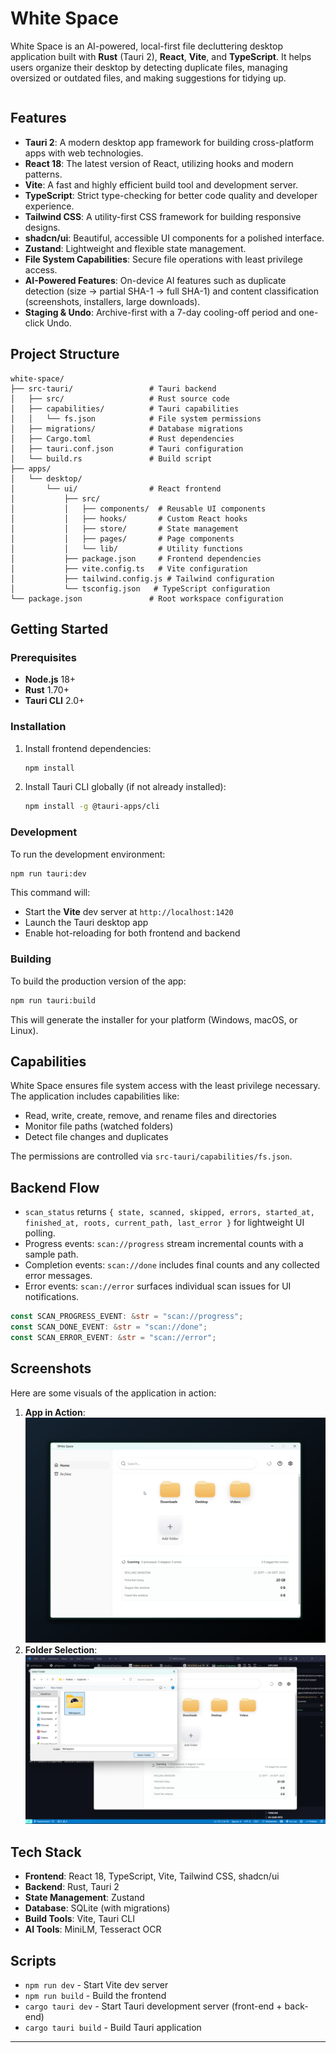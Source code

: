 # White Space

White Space is an AI-powered, local-first file decluttering desktop application built with **Rust** (Tauri 2), **React**, **Vite**, and **TypeScript**. It helps users organize their desktop by detecting duplicate files, managing oversized or outdated files, and making suggestions for tidying up.

```markdown

```

## Features

- **Tauri 2**: A modern desktop app framework for building cross-platform apps with web technologies.
- **React 18**: The latest version of React, utilizing hooks and modern patterns.
- **Vite**: A fast and highly efficient build tool and development server.
- **TypeScript**: Strict type-checking for better code quality and developer experience.
- **Tailwind CSS**: A utility-first CSS framework for building responsive designs.
- **shadcn/ui**: Beautiful, accessible UI components for a polished interface.
- **Zustand**: Lightweight and flexible state management.
- **File System Capabilities**: Secure file operations with least privilege access.
- **AI-Powered Features**: On-device AI features such as duplicate detection (size → partial SHA-1 → full SHA-1) and content classification (screenshots, installers, large downloads).
- **Staging & Undo**: Archive-first with a 7-day cooling-off period and one-click Undo.

## Project Structure

```plaintext
white-space/
├── src-tauri/                 # Tauri backend
│   ├── src/                   # Rust source code
│   ├── capabilities/          # Tauri capabilities
│   │   └── fs.json            # File system permissions
│   ├── migrations/            # Database migrations
│   ├── Cargo.toml             # Rust dependencies
│   ├── tauri.conf.json        # Tauri configuration
│   └── build.rs               # Build script
├── apps/
│   └── desktop/
│       └── ui/                # React frontend
│           ├── src/
│           │   ├── components/  # Reusable UI components
│           │   ├── hooks/       # Custom React hooks
│           │   ├── store/       # State management
│           │   ├── pages/       # Page components
│           │   └── lib/         # Utility functions
│           ├── package.json     # Frontend dependencies
│           ├── vite.config.ts   # Vite configuration
│           ├── tailwind.config.js # Tailwind configuration
│           └── tsconfig.json   # TypeScript configuration
└── package.json               # Root workspace configuration
```

## Getting Started

### Prerequisites

- **Node.js** 18+
- **Rust** 1.70+
- **Tauri CLI** 2.0+

### Installation

1. Install frontend dependencies:

   ```bash
   npm install
   ```

2. Install Tauri CLI globally (if not already installed):

   ```bash
   npm install -g @tauri-apps/cli
   ```

### Development

To run the development environment:

```bash
npm run tauri:dev
```

This command will:

- Start the **Vite** dev server at `http://localhost:1420`
- Launch the Tauri desktop app
- Enable hot-reloading for both frontend and backend

### Building

To build the production version of the app:

```bash
npm run tauri:build
```

This will generate the installer for your platform (Windows, macOS, or Linux).

## Capabilities

White Space ensures file system access with the least privilege necessary. The application includes capabilities like:

- Read, write, create, remove, and rename files and directories
- Monitor file paths (watched folders)
- Detect file changes and duplicates

The permissions are controlled via `src-tauri/capabilities/fs.json`.

## Backend Flow

- `scan_status` returns `{ state, scanned, skipped, errors, started_at, finished_at, roots, current_path, last_error }` for lightweight UI polling.
- Progress events: `scan://progress` stream incremental counts with a sample path.
- Completion events: `scan://done` includes final counts and any collected error messages.
- Error events: `scan://error` surfaces individual scan issues for UI notifications.

```rust
const SCAN_PROGRESS_EVENT: &str = "scan://progress";
const SCAN_DONE_EVENT: &str = "scan://done";
const SCAN_ERROR_EVENT: &str = "scan://error";
```

## Screenshots

Here are some visuals of the application in action:

1. **App in Action**: ![App in Action](https://github.com/calebandcode/white-space/blob/main/assets/readme-img.png)
2. **Folder Selection**: ![Folder Selection](https://github.com/calebandcode/white-space/blob/main/assets/folder-selection.png)

## Tech Stack

- **Frontend**: React 18, TypeScript, Vite, Tailwind CSS, shadcn/ui
- **Backend**: Rust, Tauri 2
- **State Management**: Zustand
- **Database**: SQLite (with migrations)
- **Build Tools**: Vite, Tauri CLI
- **AI Tools**: MiniLM, Tesseract OCR

## Scripts

- `npm run dev` - Start Vite dev server
- `npm run build` - Build the frontend
- `cargo tauri dev` - Start Tauri development server (front-end + back-end)
- `cargo tauri build` - Build Tauri application

---
